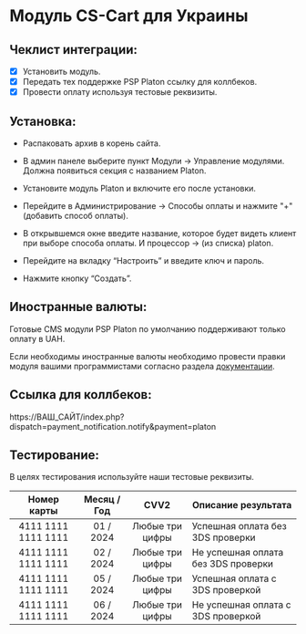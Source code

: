 # Модуль CS-Cart для Украины

## Чеклист интеграции:
- [x] Установить модуль.
- [x] Передать тех поддержке PSP Platon  ссылку для коллбеков.
- [x] Провести оплату используя тестовые реквизиты.

## Установка:

* Распаковать архив в корень сайта.

* В админ панеле выберите пункт Модули → Управление модулями. Должна появиться секция с названием Platon.

* Установите модуль Platon и включите его после установки.

* Перейдите в Администрирование → Способы оплаты и нажмите "+" (добавить способ оплаты).

* В открывшемся окне введите название, которое будет видеть клиент при выборе способа оплаты. И процессор → (из списка) platon.

* Перейдите на вкладку “Настроить” и введите ключ и пароль.

* Нажмите кнопку “Создать”.

## Иностранные валюты:
Готовые CMS модули PSP Platon по умолчанию поддерживают только оплату в UAH.

Если необходимы иностранные валюты необходимо провести правки модуля вашими программистами согласно раздела [документации](https://platon.atlassian.net/wiki/spaces/docs/pages/1810235393).

## Ссылка для коллбеков:
https://ВАШ_САЙТ/index.php?dispatch=payment_notification.notify&payment=platon

## Тестирование:
В целях тестирования используйте наши тестовые реквизиты.

| Номер карты  | Месяц / Год | CVV2 | Описание результата |
| :---:  | :---:  | :---:  | --- |
| 4111  1111  1111  1111 | 01 / 2024 | Любые три цифры | Успешная оплата без 3DS проверки |
| 4111  1111  1111  1111 | 02 / 2024 | Любые три цифры | Не успешная оплата без 3DS проверки |
| 4111  1111  1111  1111 | 05 / 2024 | Любые три цифры | Успешная оплата с 3DS проверкой |
| 4111  1111  1111  1111 | 06 / 2024 | Любые три цифры | Не успешная оплата с 3DS проверкой |
